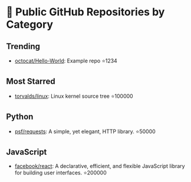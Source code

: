# 🚀 Public GitHub Repositories by Category

## Trending
- [octocat/Hello-World](https://github.com/octocat/Hello-World): Example repo ⭐1234

## Most Starred
- [torvalds/linux](https://github.com/torvalds/linux): Linux kernel source tree ⭐100000

## Python
- [psf/requests](https://github.com/psf/requests): A simple, yet elegant, HTTP library. ⭐50000

## JavaScript
- [facebook/react](https://github.com/facebook/react): A declarative, efficient, and flexible JavaScript library for building user interfaces. ⭐200000